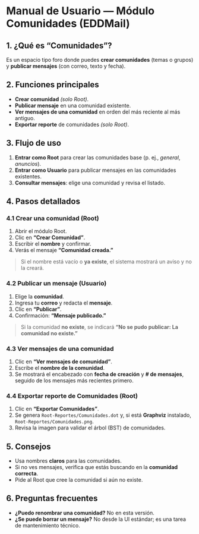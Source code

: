 # Manual de Usuario — Módulo Comunidades (EDDMail)

## 1. ¿Qué es “Comunidades”?
Es un espacio tipo foro donde puedes **crear comunidades** (temas o grupos) y **publicar mensajes** (con correo, texto y fecha).

## 2. Funciones principales
- **Crear comunidad** *(solo Root)*.
- **Publicar mensaje** en una comunidad existente.
- **Ver mensajes de una comunidad** en orden del más reciente al más antiguo.
- **Exportar reporte** de comunidades *(solo Root)*.

## 3. Flujo de uso
1. **Entrar como Root** para crear las comunidades base (p. ej., *general*, *anuncios*).
2. **Entrar como Usuario** para publicar mensajes en las comunidades existentes.
3. **Consultar mensajes**: elige una comunidad y revisa el listado.

## 4. Pasos detallados
### 4.1 Crear una comunidad (Root)
1. Abrir el módulo Root.
2. Clic en **“Crear Comunidad”**.
3. Escribir el **nombre** y confirmar.
4. Verás el mensaje **“Comunidad creada.”**

> Si el nombre está vacío o **ya existe**, el sistema mostrará un aviso y no la creará.

### 4.2 Publicar un mensaje (Usuario)
1. Elige la **comunidad**.
2. Ingresa tu **correo** y redacta el **mensaje**.
3. Clic en **“Publicar”**.
4. Confirmación: **“Mensaje publicado.”**

> Si la comunidad **no existe**, se indicará **“No se pudo publicar: La comunidad no existe.”**

### 4.3 Ver mensajes de una comunidad
1. Clic en **“Ver mensajes de comunidad”**.
2. Escribe el **nombre de la comunidad**.
3. Se mostrará el encabezado con **fecha de creación** y **# de mensajes**, seguido de los mensajes más recientes primero.

### 4.4 Exportar reporte de Comunidades (Root)
1. Clic en **“Exportar Comunidades”**.
2. Se genera `Root-Reportes/Comunidades.dot` y, si está **Graphviz** instalado, `Root-Reportes/Comunidades.png`.
3. Revisa la imagen para validar el árbol (BST) de comunidades.

## 5. Consejos
- Usa nombres **claros** para las comunidades.
- Si no ves mensajes, verifica que estás buscando en la **comunidad correcta**.
- Pide al Root que cree la comunidad si aún no existe.

## 6. Preguntas frecuentes
- **¿Puedo renombrar una comunidad?** No en esta versión.
- **¿Se puede borrar un mensaje?** No desde la UI estándar; es una tarea de mantenimiento técnico.
